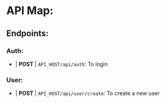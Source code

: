 # API Map:

## Endpoints:

### Auth:

- | **POST** | `API_HOST/api/auth`: To login

### User:

- | **POST** | `API_HOST/api/user/create`: To create a new user
